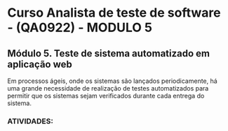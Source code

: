 # Curso Analista de teste de software - (QA0922) - MODULO 5

## Módulo 5. Teste de sistema automatizado em aplicação web

Em processos ágeis, onde os sistemas são lançados periodicamente, há uma grande necessidade de realização de testes automatizados para permitir que os sistemas sejam verificados durante cada entrega do sistema.

### ATIVIDADES: